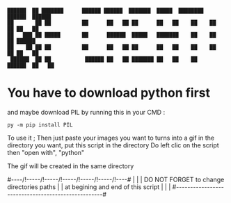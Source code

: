 
```
██████  ██ ███████      ██████ ██████  ███████  █████  ████████  ██████  ██████  
██       ██ ██          ██      ██   ██ ██      ██   ██    ██    ██    ██ ██   ██ 
██   ███ ██ █████       ██      ██████  █████   ███████    ██    ██    ██ ██████  
██    ██ ██ ██          ██      ██   ██ ██      ██   ██    ██    ██    ██ ██   ██ 
 ██████  ██ ██           ██████ ██   ██ ███████ ██   ██    ██     ██████  ██   ██ 
```                                                                                  
                                                                                  

# You have to download python first

and maybe download PIL by running this in your CMD :


```
py -m pip install PIL
```


To use it ; 
Then just paste your images you want to turns into a gif in the directory you want, put this script in the directory
Do left clic on the script then "open with", "python"

The gif will be created in the same directory

#----/!\-----/!\-----/!\-----/!\-----/!\-----/!\----#
|                                                   |
|    DO NOT FORGET to change directories paths      |
|       at begining and end of this script          |
|                                                   |
#---------------------------------------------------#
